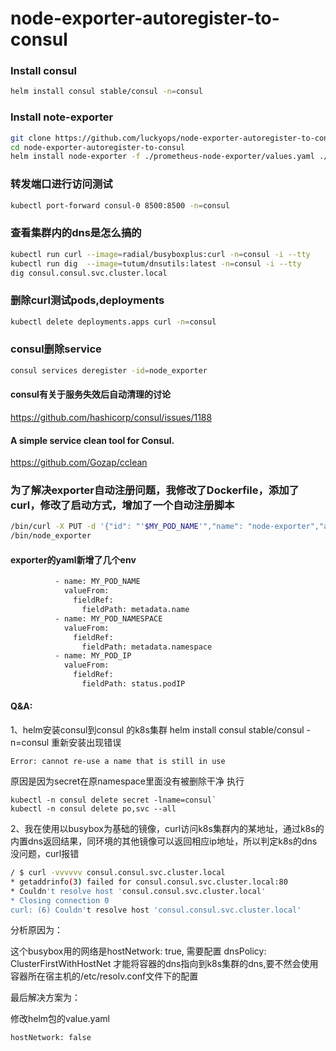 # node-exporter-autoregister-to-consul


### Install consul
```bash
helm install consul stable/consul -n=consul
```
### Install note-exporter
```bash
git clone https://github.com/luckyops/node-exporter-autoregister-to-consul.git
cd node-exporter-autoregister-to-consul
helm install node-exporter -f ./prometheus-node-exporter/values.yaml ./prometheus-node-exporter -n=consul
```

### 转发端口进行访问测试
```bash
kubectl port-forward consul-0 8500:8500 -n=consul
```

### 查看集群内的dns是怎么搞的
```bash
kubectl run curl --image=radial/busyboxplus:curl -n=consul -i --tty
kubectl run dig  --image=tutum/dnsutils:latest -n=consul -i --tty
dig consul.consul.svc.cluster.local
```
###  删除curl测试pods,deployments
```bash
kubectl delete deployments.apps curl -n=consul
```
###  consul删除service
```bash
consul services deregister -id=node_exporter
```

#### consul有关于服务失效后自动清理的讨论
https://github.com/hashicorp/consul/issues/1188
#### A simple service clean tool for Consul.
https://github.com/Gozap/cclean

### 为了解决exporter自动注册问题，我修改了Dockerfile，添加了curl，修改了启动方式，增加了一个自动注册脚本
```bash
/bin/curl -X PUT -d '{"id": "'$MY_POD_NAME'","name": "node-exporter","address": "'$MY_POD_IP'","port": 9100,"meta":{"exporter":"node"},"tags": ["node-exporter"],"checks": [{"http": "http://'$MY_POD_IP':9100/metrics", "interval": "5s"}]}'  http://consul:8500/v1/agent/service/register
/bin/node_exporter
```
#### exporter的yaml新增了几个env
```bash
          - name: MY_POD_NAME
            valueFrom:
              fieldRef:
                fieldPath: metadata.name
          - name: MY_POD_NAMESPACE
            valueFrom:
              fieldRef:
                fieldPath: metadata.namespace
          - name: MY_POD_IP
            valueFrom:
              fieldRef:
                fieldPath: status.podIP
```

#### Q&A:
1、helm安装consul到consul 的k8s集群
helm install consul stable/consul -n=consul
重新安装出现错误
```
Error: cannot re-use a name that is still in use
```
原因是因为secret在原namespace里面没有被删除干净
执行
```
kubectl -n consul delete secret -lname=consul`
kubectl -n consul delete po,svc --all
```


2、我在使用以busybox为基础的镜像，curl访问k8s集群内的某地址，通过k8s的内置dns返回结果，同环境的其他镜像可以返回相应ip地址，所以判定k8s的dns没问题，curl报错
```bash
/ $ curl -vvvvvv consul.consul.svc.cluster.local
* getaddrinfo(3) failed for consul.consul.svc.cluster.local:80
* Couldn't resolve host 'consul.consul.svc.cluster.local'
* Closing connection 0
curl: (6) Couldn't resolve host 'consul.consul.svc.cluster.local'
```
分析原因为：

这个busybox用的网络是hostNetwork: true, 需要配置 dnsPolicy: ClusterFirstWithHostNet 才能将容器的dns指向到k8s集群的dns,要不然会使用容器所在宿主机的/etc/resolv.conf文件下的配置


最后解决方案为：

修改helm包的value.yaml
```bash
hostNetwork: false
```

